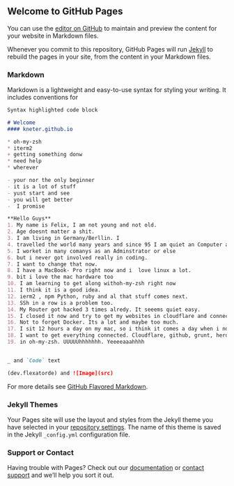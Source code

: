 ## Welcome to GitHub Pages

You can use the [editor on GitHub](https://github.com/kneter/kneter.github.io/edit/main/README.md) to maintain and preview the content for your website in Markdown files.

Whenever you commit to this repository, GitHub Pages will run [Jekyll](https://jekyllrb.com/) to rebuild the pages in your site, from the content in your Markdown files.

### Markdown

Markdown is a lightweight and easy-to-use syntax for styling your writing. It includes conventions for

```markdown
Syntax highlighted code block

# Welcome
#### kneter.github.io

* oh-my-zsh
* iterm2
+ getting something donw
* need help
* wherever

- your nor the only beginner
- it is a lot of stuff
- yust start and see
- you will get better
-  I promise

**Hello Guys**
1. My name is Felix, I am not young and not old. 
2. Age doesnt matter a shit.
3. I am living in Germany/Berllin. I 
4. travelled the world many years and since 95 I am quiet an Computer addict. 
5. I worket in many comanys as an Adminstrator or else 
6. but i never got involved really in coding. 
7. I want to change that now.
8. I have a MacBook- Pro right now and i  love linux a lot. 
9. bit i love the mac hardware too
10. I am learning to get along withoh-my-zsh right now 
11. I think it is a good idea.
12. ierm2 , npm Python, ruby and al that stuff comes next. 
13. SSh in a row is a problem too. 
14. My Router got hacked 3 times alredy. It seeems quiet easy.  
15. I closed it now and try to get my websites in cloudflare and connected with my github project. 
16. Not to forget Docker. Its a lot and maybe too much.  
17. I sit 12 hours a day on my mac, so i think it comes a day when i nderstand
18. I want to get everything connected. Cloudflare, github, grunt, heroku, Docker, etc,etc... 
19. in oh-my-zsh. UUUUUhhhhhhh. Yeeeeaaahhhh


_ and `Code` text

(dev.flexatorde) and ![Image](src)
```

For more details see [GitHub Flavored Markdown](https://guides.github.com/features/mastering-markdown/).

### Jekyll Themes

Your Pages site will use the layout and styles from the Jekyll theme you have selected in your [repository settings](https://github.com/kneter/kneter.github.io/settings). The name of this theme is saved in the Jekyll `_config.yml` configuration file.

### Support or Contact

Having trouble with Pages? Check out our [documentation](https://docs.github.com/categories/github-pages-basics/) or [contact support](https://support.github.com/contact) and we’ll help you sort it out.
